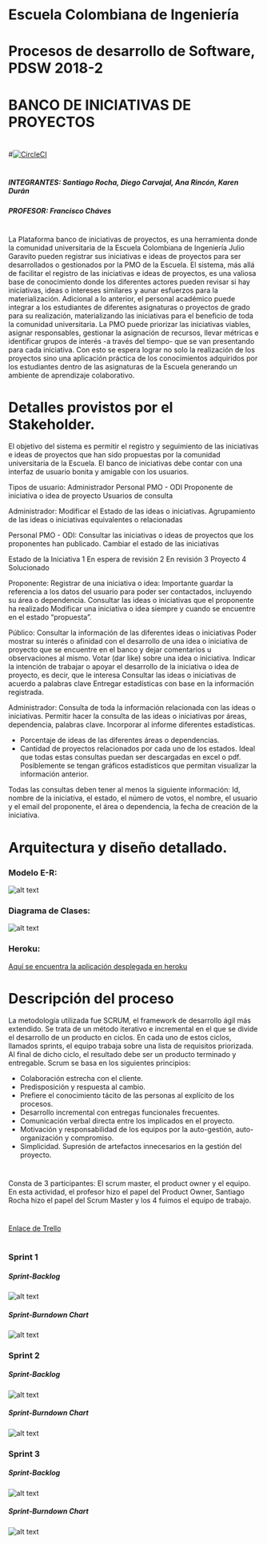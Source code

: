
# Escuela Colombiana de Ingeniería
# Procesos de desarrollo de Software, PDSW 2018-2
# BANCO DE INICIATIVAS DE PROYECTOS
#
#[![CircleCI](https://circleci.com/gh/Santiago-Rocha/proyectoPDSW.svg?style=svg)](https://circleci.com/gh/Santiago-Rocha/proyectoPDSW)
#
##### INTEGRANTES: Santiago Rocha, Diego Carvajal, Ana Rincón, Karen Durán 
##### PROFESOR: Francisco Cháves 
#
#
La Plataforma banco de iniciativas de proyectos, es una herramienta donde la comunidad universitaria de la Escuela Colombiana de Ingeniería Julio Garavito pueden registrar sus iniciativas e ideas de proyectos para ser desarrollados o gestionados por la PMO de la Escuela. El sistema, más allá de facilitar el registro de las iniciativas e ideas de proyectos, es una valiosa base de conocimiento donde los diferentes actores pueden revisar si hay iniciativas, ideas o intereses similares y aunar esfuerzos para la materialización. Adicional a lo anterior, el personal académico puede integrar a los estudiantes de diferentes asignaturas o proyectos de grado para su realización, materializando las iniciativas para el beneficio de toda la comunidad universitaria. La PMO puede priorizar las iniciativas viables, asignar responsables, gestionar la asignación de recursos, llevar métricas e identificar grupos de interés -a través del tiempo- que se van presentando para cada iniciativa. Con esto se espera lograr no solo la realización de los proyectos sino una aplicación práctica de los conocimientos adquiridos por los estudiantes dentro de las asignaturas de la Escuela generando un ambiente de aprendizaje colaborativo.


# Detalles provistos por el Stakeholder.


El objetivo del sistema es permitir el registro y seguimiento de las iniciativas e ideas de proyectos que han sido propuestas por la comunidad universitaria de la Escuela. El banco de iniciativas debe contar con una interfaz de usuario bonita y amigable con los usuarios.
 
Tipos de usuario:
Administrador
Personal PMO - ODI
Proponente de iniciativa o idea de proyecto
Usuarios de consulta
 
Administrador:
Modificar el Estado de las ideas o iniciativas.
Agrupamiento de las ideas o iniciativas equivalentes o relacionadas

Personal PMO - ODI:
Consultar las iniciativas o ideas de proyectos que los proponentes han publicado.
Cambiar el estado de las iniciativas
	
	
Estado de la Iniciativa
1 En espera de revisión
2 En revisión
3 Proyecto
4 Solucionado

Proponente:
Registrar de una iniciativa o idea: Importante guardar la referencia a los datos del usuario para poder ser contactados, incluyendo su área o dependencia.
Consultar las ideas o iniciativas que el proponente ha realizado
Modificar una iniciativa o idea siempre y cuando se encuentre en el estado “propuesta”.
 
Público:
Consultar la información de las diferentes ideas o iniciativas 
Poder mostrar su interés o afinidad con el desarrollo de una idea o iniciativa de proyecto que se encuentre en el banco y dejar comentarios u observaciones al mismo. 
Votar (dar like) sobre una idea o iniciativa.
Indicar la intención de trabajar o apoyar el desarrollo de la iniciativa o idea de proyecto, es decir, que le interesa
Consultar las ideas o iniciativas de acuerdo a palabras clave
Entregar estadísticas con base en la información registrada.
 
Administrador:
Consulta de toda la información relacionada con las ideas o iniciativas. Permitir hacer la consulta de las ideas o iniciativas por áreas, dependencia, palabras clave.
Incorporar al informe diferentes estadísticas.
* Porcentaje de ideas de las diferentes áreas o dependencias.
* Cantidad de proyectos relacionados por cada uno de los estados.
Ideal que todas estas consultas puedan ser descargadas en excel o pdf. Posiblemente se tengan gráficos estadísticos que permitan visualizar la información anterior.

Todas las consultas deben tener al menos la siguiente información: Id, nombre de la iniciativa, el estado, el número de votos, el nombre, el usuario y el email del proponente, el área o dependencia, la fecha de creación de la iniciativa.

# Arquitectura y diseño detallado.
### Modelo E-R: 
![alt text](https://github.com/Santiago-Rocha/proyectoPDSW/blob/master/img/ModeloE-R.png "Modelo E-R")
### Diagrama de Clases:
![alt text](https://github.com/Santiago-Rocha/proyectoPDSW/blob/master/img/DiagramaDeClases.png "Diagrama de clases")
### Heroku:
[Aquí se encuentra la aplicación desplegada en heroku](https://proyectodask.herokuapp.com/)

# Descripción del proceso

La metodología utilizada fue SCRUM, el framework de desarrollo ágil más extendido. Se trata de un método iterativo e incremental en el que se divide el desarrollo de un producto en ciclos. En cada uno de estos ciclos, llamados sprints, el equipo trabaja sobre una lista de requisitos priorizada. Al final de dicho ciclo, el resultado debe ser un producto terminado y entregable. 
Scrum se basa en los siguientes principios:
* Colaboración estrecha con el cliente.
* Predisposición y respuesta al cambio.
* Prefiere el conocimiento tácito de las personas al explícito de los procesos.
* Desarrollo incremental con entregas funcionales frecuentes.
* Comunicación verbal directa entre los implicados en el proyecto.
* Motivación y responsabilidad de los equipos por la auto-gestión, auto-organización y compromiso.
* Simplicidad. Supresión de artefactos innecesarios en la gestión del proyecto.
#
Consta de 3 participantes: El scrum master, el product owner y el equipo. En esta actividad, el profesor hizo el papel del Product Owner, Santiago Rocha hizo el papel del Scrum Master y los 4 fuimos el equipo de trabajo.
#
[Enlace de Trello](https://trello.com/b/NoLw4yps/banco-de-iniciativas-e-ideas-de-proyectos)

#
### Sprint 1
##### Sprint-Backlog
![alt text](https://github.com/Santiago-Rocha/proyectoPDSW/blob/master/img/Sprint1.png "Sprint-Backlog1")
##### Sprint-Burndown Chart
![alt text](https://github.com/Santiago-Rocha/proyectoPDSW/blob/master/img/chart1.png "SprintBurndown1")

### Sprint 2
##### Sprint-Backlog
![alt text](https://github.com/Santiago-Rocha/proyectoPDSW/blob/master/img/Sprint2.png "SprintBacklog2")
##### Sprint-Burndown Chart
![alt text](https://github.com/Santiago-Rocha/proyectoPDSW/blob/master/img/chart2.png "SprintBurndown2")

### Sprint 3
##### Sprint-Backlog
![alt text](https://github.com/Santiago-Rocha/proyectoPDSW/blob/master/img/Sprint3.png "SprintBacklog3")
##### Sprint-Burndown Chart
![alt text](https://github.com/Santiago-Rocha/proyectoPDSW/blob/master/img/chart3.png "SprintBurndown3")




